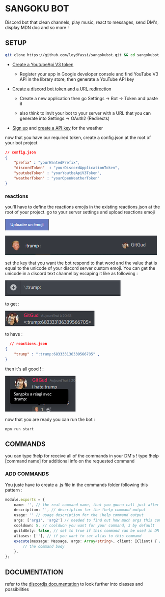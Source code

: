 # SANGOKU BOT
Discord bot that clean channels, play music, react to messages, send DM's, display MDN doc and so more !

## SETUP

```bash
git clone https://github.com/loydfassi/sangokubot.git && cd sangokubot && npm i
```
* [Create a YoutubeApi V3 token](https://developers.google.com/youtube/registering_an_application)

    * Register your app in Google developer console and find YouTube V3 APi in the library store, then generate a YouTube API key

* [Create a discord bot token and a URL redirection](https://discordapp.com/developers/applications)

    * Create a new application then go Settings -> Bot -> Token and paste it

    * also think to invit your bot to your server with a URL that you can generate into Settings -> OAuth2 (Redirects)

* [Sign up](https://home.openweathermap.org/users/sign_up) and [create a API key](https://home.openweathermap.org/api_keys) for the weather

now that you have our required token, create a config.json at the root of your bot project

```json
// config.json
{
    "prefix" : "yourWantedPrefix",
    "discordToken"  : "yourDiscordApplicationToken",
    "youtubeToken" : "yourYoutbeApiV3Token",
    "weatherToken" : "yourOpenWeatherToken"
}
 ```
### reactions
you'll have to define the reactions emojis in the existing reactions.json at the root of your project.
go to your server settings and upload reactions emoji

![Image](https://github.com/loydfassi/sangokubot/blob/master/src/assets/snip4.PNG)

![Image](https://github.com/loydfassi/sangokubot/blob/master/src/assets/snip5.PNG)

set the key that you want the bot respond to that word and the value that is equal to the unicode of your discord server custom emoji. You can get the unicode in a discord text channel by escaping it like as following : 

![Image](https://github.com/loydfassi/sangokubot/blob/master/src/assets/snip.PNG)

to get : 

![Image](https://github.com/loydfassi/sangokubot/blob/master/src/assets/snip2.PNG)
  
to have :

```json
  // reactions.json
{
    "trump" : ":trump:683333136339566705" ,
}
 ```

then it's all good ! :

![Image](https://github.com/loydfassi/sangokubot/blob/master/src/assets/snip3.PNG)

now that you are ready you can run the bot :

```
npm run start 
```

## COMMANDS
you can type !help for receive all of the commands in your DM's ! type !help [command name] for additional info on the requested command

### ADD COMMANDS
You juste have to create a .js file in the commands folder following this pattern : 

```typescript
module.exports = {
    name: '', // the real command name, that you gonna call just after the prefix
    description: '', // description for the !help command output
    usage: '' // usage description for the !help command output
    args: ['arg1', 'arg2'] // needed to find out how much args this command take, for error handling purpose
    cooldown: 5, // cooldwon you want for your command, 3 by default
    guildOnly: false, // set to true if this command can be used in DM's
    aliases: [''], // if you want to set alias to this command
    execute(message: Message, args: Array<string>, client: IClient) { // you don't need args and client at each command, juste make with your needs
	    // the command body
    },
};
```

## DOCUMENTATION

refer to the [discordjs documentation](https://discord.js.org/#/docs/main/stable/general/welcome) to look further into classes and possibilities